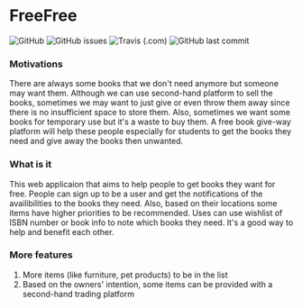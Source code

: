 # FreeFree
![GitHub](https://img.shields.io/github/license/Longweig/FreeFree) ![GitHub issues](https://img.shields.io/github/issues/Longweig/FreeFree) 
![Travis (.com)](https://img.shields.io/travis/com/Longweig/FreeFree) ![GitHub last commit](https://img.shields.io/github/last-commit/Longweig/FreeFree?logo=Github)
### Motivations
There are always some books that we don't need anymore but someone may want them. Although we can use second-hand platform to sell the books, sometimes we may want to just give or even throw them away since there is no insufficient space to store them. Also, sometimes we want some books for temporary use but it's a waste to buy them. A free book give-way platform will help these people especially for students to get the books they need and give away the books then unwanted.

### What is it
This web applicaion that aims to help people to get books they want for free. People can sign up to be a user and get the notifications of the availibilities to the books they need. Also, based on their locations some items have higher priorities to be recommended. Uses can use wishlist of ISBN number or book info to note which books they need. It's a good way to help and benefit each other.

### More features
1. More items (like furniture, pet products) to be in the list
2. Based on the owners' intention, some items can be provided with a second-hand trading platform


